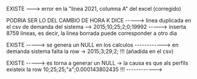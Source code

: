 

EXISTE
---> error en la "linea 2021, columna A" del excel (corregido)

PODRIA SER LO DEL CAMBIO DE HORA K DICE
-----> linea duplicada en el csv  de demanda del sistema --> 2015;10;25;2;0;19992
-----> inserta 8759 lineas, es decir, la linea borrada puede corresponder a otro dia

EXISTE
-----> se genera un NULL en los calculos
------------> en demanda sistema falta la row -> 2015;3;29;2; !!! (añadida en el csv)

EXISTE
-----> es torna a generar un NULL -> la causa es que als perfils existeix la row 10;25;25;"a";0.000143802435 !!!
------------>
